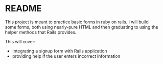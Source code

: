 # README

This project is meant to practice basic forms in ruby on rails.
I will build some forms, both using nearly-pure HTML and then graduating to using
the helper methods that Rails provides.

This will cover:
* Integrating a signup form with Rails application
* providing help if the user enters incorrect information
